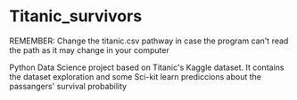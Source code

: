 # Titanic_survivors
REMEMBER: Change the titanic.csv pathway in case the program can't read the path as it may change in your computer

Python Data Science project based on Titanic's Kaggle dataset. It contains the dataset exploration and some Sci-kit learn prediccions about the passangers' survival probability 

